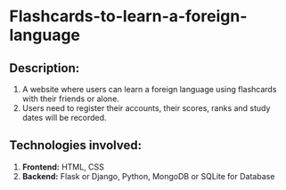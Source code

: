 # Flashcards-to-learn-a-foreign-language
## Description: 
1. A website where users can learn a foreign language using flashcards with their friends or alone. 
2. Users need to register their accounts, their scores, ranks and study dates will be recorded.

## Technologies involved:
1. **Frontend:** HTML, CSS
2. **Backend:** Flask or Django, Python, MongoDB or SQLite for Database
